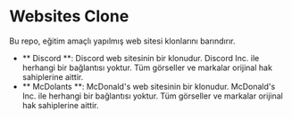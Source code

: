 # Websites Clone

Bu repo, eğitim amaçlı yapılmış web sitesi klonlarını barındırır. 

- ** Discord **: Discord web sitesinin bir klonudur. Discord Inc. ile herhangi bir bağlantısı yoktur. Tüm görseller ve markalar orijinal hak sahiplerine aittir.
- ** McDolants **: McDonald's web sitesinin bir klonudur. McDonald's Inc. ile herhangi bir bağlantısı yoktur. Tüm görseller ve markalar orijinal hak sahiplerine aittir.
